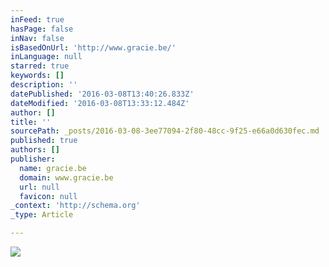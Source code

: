 ```yaml
---
inFeed: true
hasPage: false
inNav: false
isBasedOnUrl: 'http://www.gracie.be/'
inLanguage: null
starred: true
keywords: []
description: ''
datePublished: '2016-03-08T13:40:26.833Z'
dateModified: '2016-03-08T13:33:12.484Z'
author: []
title: ''
sourcePath: _posts/2016-03-08-3ee77094-2f80-48cc-9f25-e66a0d630fec.md
published: true
authors: []
publisher:
  name: gracie.be
  domain: www.gracie.be
  url: null
  favicon: null
_context: 'http://schema.org'
_type: Article

---
```

![](https://s3-us-west-2.amazonaws.com/the-grid-img/p/b43e4580a7ea541f74f5be16cb607090a5559fd1.jpg)